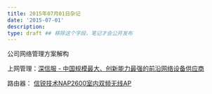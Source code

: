 ```yaml
---
title: 2015年07月01日杂记
date: '2015-07-01'
description:
type: draft ## 移除这个字段，笔记才会公开发布
---
```



公司网络管理方案解构


上网管理：[深信服 - 中国规模最大、创新能力最强的前沿网络设备供应商](http://www.sangfor.com.cn/)

路由器： [信锐技术NAP2600室内双频无线AP](http://www.sundray.com/Products/58.html)

